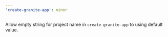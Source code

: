 ```yaml
---
'create-granite-app': minor
---
```


Allow empty string for project name in `create-granite-app` to using default value.
